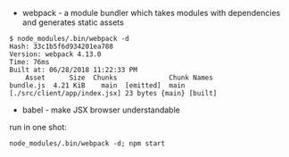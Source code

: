 
- webpack - a module bundler which takes modules with dependencies and generates static assets

```
$ node_modules/.bin/webpack -d
Hash: 33c1b5f6d934201ea788
Version: webpack 4.13.0
Time: 76ms
Built at: 06/28/2018 11:22:33 PM
    Asset      Size  Chunks             Chunk Names
bundle.js  4.21 KiB    main  [emitted]  main
[./src/client/app/index.jsx] 23 bytes {main} [built]
```

- babel - make JSX browser understandable

run in one shot:

```
node_modules/.bin/webpack -d; npm start
```
